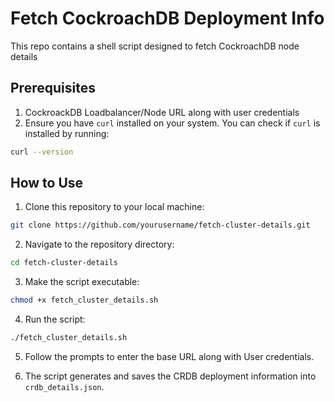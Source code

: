 # Fetch CockroachDB Deployment Info
This repo contains a shell script designed to fetch CockroachDB node details

## Prerequisites

1. CockroackDB Loadbalancer/Node URL along with user credentials
2. Ensure you have `curl` installed on your system. You can check if `curl` is installed by running:
```sh
curl --version
```

## How to Use

1. Clone this repository to your local machine:
```sh
git clone https://github.com/yourusername/fetch-cluster-details.git
```

2. Navigate to the repository directory:
```sh
cd fetch-cluster-details
```

3. Make the script executable:
```sh
chmod +x fetch_cluster_details.sh
```

4. Run the script:
```sh
./fetch_cluster_details.sh
```

5. Follow the prompts to enter the base URL along with User credentials.

6. The script generates and saves the CRDB deployment information into `crdb_details.json`.
